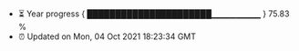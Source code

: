 - ⏳ Year progress { ██████████████████████▁▁▁▁▁▁▁▁ } 75.83 %
- ⏰ Updated on Mon, 04 Oct 2021 18:23:34 GMT

